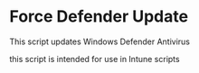 # Force Defender Update

This script updates Windows Defender Antivirus

this script is intended for use in Intune scripts
 
